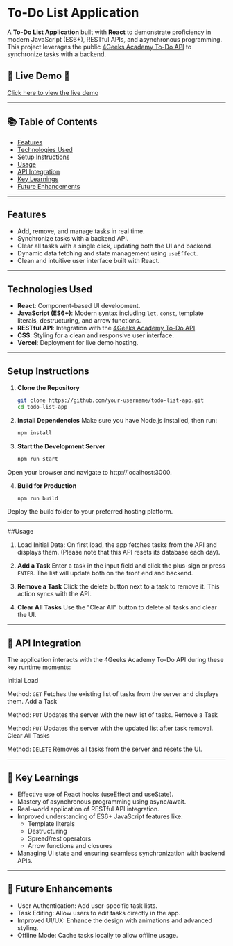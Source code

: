 # To-Do List Application

A **To-Do List Application** built with **React** to demonstrate proficiency in modern JavaScript (ES6+), RESTful APIs, and asynchronous programming. This project leverages the public [4Geeks Academy To-Do API](https://playground.4geeks.com/todo/docs) to synchronize tasks with a backend.

## 🚀 Live Demo 🚀 

[Click here to view the live demo](https://todo-list-app-using-react.vercel.app/)

---

## 📚 Table of Contents

- [Features](#features)
- [Technologies Used](#technologies-used)
- [Setup Instructions](#setup-instructions)
- [Usage](#usage)
- [API Integration](#api-integration)
- [Key Learnings](#key-learnings)
- [Future Enhancements](#future-enhancements)

---

## Features

- Add, remove, and manage tasks in real time.
- Synchronize tasks with a backend API.
- Clear all tasks with a single click, updating both the UI and backend.
- Dynamic data fetching and state management using `useEffect`.
- Clean and intuitive user interface built with React.

---

## Technologies Used

- **React**: Component-based UI development.
- **JavaScript (ES6+)**: Modern syntax including `let`, `const`, template literals, destructuring, and arrow functions.
- **RESTful API**: Integration with the [4Geeks Academy To-Do API](https://playground.4geeks.com/todo/docs).
- **CSS**: Styling for a clean and responsive user interface.
- **Vercel**: Deployment for live demo hosting.

---

## Setup Instructions

1. **Clone the Repository**  
   ```bash
   git clone https://github.com/your-username/todo-list-app.git
   cd todo-list-app
   
2. **Install Dependencies**
Make sure you have Node.js installed, then run:

   ```bash
   npm install

3. **Start the Development Server**
   ```bash
   npm run start
   
  Open your browser and navigate to http://localhost:3000.

4. **Build for Production**
   ```bash
   npm run build
  Deploy the build folder to your preferred hosting platform.

---

##Usage
1. Load Initial Data:
On first load, the app fetches tasks from the API and displays them. (Please note that this API resets its database each day).

2. **Add a Task**
Enter a task in the input field and click the plus-sign or press `ENTER`. The list will update both on the front end and backend.

3. **Remove a Task**
Click the delete button next to a task to remove it. This action syncs with the API.

4. **Clear All Tasks**
Use the "Clear All" button to delete all tasks and clear the UI.

---

## 🔗 API Integration
The application interacts with the 4Geeks Academy To-Do API during these key runtime moments:

Initial Load

Method: `GET`
Fetches the existing list of tasks from the server and displays them.
Add a Task

Method: `PUT`
Updates the server with the new list of tasks.
Remove a Task

Method: `PUT`
Updates the server with the updated list after task removal.
Clear All Tasks

Method: `DELETE`
Removes all tasks from the server and resets the UI.

---

## 📖 Key Learnings
- Effective use of React hooks (useEffect and useState).
- Mastery of asynchronous programming using async/await.
- Real-world application of RESTful API integration.
- Improved understanding of ES6+ JavaScript features like:
  - Template literals
  - Destructuring
  - Spread/rest operators
  - Arrow functions and closures
- Managing UI state and ensuring seamless synchronization with backend APIs.

---

## 🚀 Future Enhancements
- User Authentication: Add user-specific task lists.
- Task Editing: Allow users to edit tasks directly in the app.
- Improved UI/UX: Enhance the design with animations and advanced styling.
- Offline Mode: Cache tasks locally to allow offline usage.

